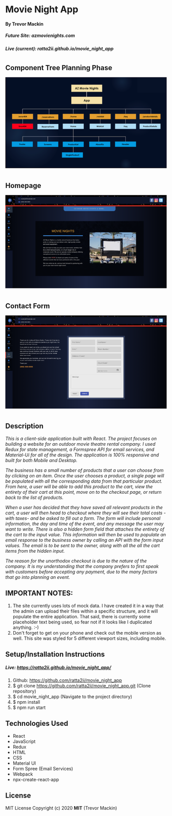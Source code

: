 # **Movie Night App**
#### By Trevor Mackin   
##### Future Site: azmovienights.com

##### Live (current): ratta2ii.github.io/movie_night_app

#
## Component Tree Planning Phase

![ Screenshot of Project ](src/Assets/Images/projectStructure.png)

#
## Homepage
![ Screenshot of Project ](/public/movie_nights_ss_homepage.png)

#
## Contact Form
![ Screenshot of Project ](/public/movie_nights_ss_contact_form.png)

#
## **Description**

_This is a client-side application built with React. The project focuses on building a website for an outdoor movie theatre rental company. I used Redux for state management, a Formspree API for email services, and Material-Ui for all of the design. The application is 100% responsive and built for both Mobile and Desktop._

_The business has a small number of products that a user can choose from by clicking on an item. Once the user chooses a product, a single page will be populated with all the corresponding data from that particular product. From here, a user will be able to add this product to the cart, view the entirety of their cart at this point, move on to the checkout page, or return back to the list of products._

_When a user has decided that they have saved all relevant products in the cart, a user will then head to checkout where they will see their total costs -with taxes- and be asked to fill out a form. The form will include personal information, the day and time of the event, and any message the user may want to write. There is also a hidden form field that attaches the entirety of the cart to the input value. This information will then be used to populate an email response to the business owner by calling an API with the form input values. The email is to be sent to the owner, along with all the all the cart items from the hidden input._ 

_The reason for the unorthodox checkout is due to the nature of the company. It is my understanding that the company prefers to first speak with customers before accepting any payment, due to the many factors that go into planning an event._ 

## IMPORTANT NOTES:

1. The site currently uses lots of mock data. I have created it in a way that the admin can upload their files within a specific structure, and it will populate the entire application. That said, there is currently some placeholder text being used, so fear not if it looks like I duplicated anything. :-)
2. Don't forget to get on your phone and check out the mobile version as well. This site was styled for 5 different viewport sizes, including mobile.

##  **Setup/Installation Instructions**

##### Live: https://ratta2ii.github.io/movie_night_app/

1. Github: https://github.com/ratta2ii/movie_night_app
2. $ git clone https://github.com/ratta2ii/movie_night_app.git (Clone repository)
3. $ cd movie_night_app (Navigate to the project directory) 
4. $ npm install
5. $ npm run start


## **Technologies Used**

* React
* JavaScript
* Redux
* HTML
* CSS
* Material UI
* Form Spree (Email Services)
* Webpack
* npx-create-react-app


## **License**

MIT License
Copyright (c) 2020 **MIT** (Trevor Mackin)

